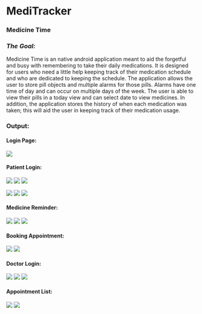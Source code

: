 # MediTracker

### **Medicine Time**

### _The Goal:_

Medicine Time is an native android application meant to aid the forgetful and busy with remembering to take their daily medications. It is designed for users who need a little help keeping track of their medication schedule and who are dedicated to keeping the schedule. The application allows the user to store pill objects and multiple alarms for those pills. Alarms have one time of day and can occur on multiple days of the week. The user is able to view their pills in a today view and can select date to view medicines. In addition, the application stores the history of when each medication was taken; this will aid the user in keeping track of their medication usage.



### Output:

#### Login Page:
<p><img src="https://github.com/Rahulrkman/medi-tracker/blob/master/arts/home.PNG"/></p>

#### Patient Login:
<p><img src = "https://github.com/Rahulrkman/medi-tracker/blob/master/arts/patient1.PNG"/>
<img src = "https://github.com/Rahulrkman/medi-tracker/blob/master/arts/patient2.PNG"/>
<img src = "https://github.com/Rahulrkman/medi-tracker/blob/master/arts/patient-menu.PNG"/></p>
<p>
  <img src="https://github.com/Rahulrkman/medi-tracker/blob/master/arts/patient-profile.PNG"/>
  <img src="https://github.com/Rahulrkman/medi-tracker/blob/master/arts/patient-notification.PNG"/>
  <img src="https://github.com/Rahulrkman/medi-tracker/blob/master/arts/patient-total-medi.PNG"/>
  
  </p>

#### Medicine Reminder:
<p><img src = "https://github.com/Rahulrkman/medi-tracker/blob/master/arts/patient4.PNG"/>
<img src="https://github.com/Rahulrkman/medi-tracker/blob/master/arts/patient%20alarm1.PNG"/>
<img src="https://github.com/Rahulrkman/medi-tracker/blob/master/arts/patient-medicine%20status.PNG"/>
</p>

#### Booking Appointment:
<p><img src = "https://github.com/Rahulrkman/medi-tracker/blob/master/arts/patient-appointment.PNG"/>
  <img src = "https://github.com/Rahulrkman/medi-tracker/blob/master/arts/patient-appointment-detaiils.PNG"/>
  </p>

#### Doctor Login:
<p>
  <img src = "https://github.com/Rahulrkman/medi-tracker/blob/master/arts/Doctor1.PNG"/>
  <img src = "https://github.com/Rahulrkman/medi-tracker/blob/master/arts/doctor-profile.PNG"/>
  <img src = "https://github.com/Rahulrkman/medi-tracker/blob/master/arts/doctor-add-clinic.PNG"/>
  </p>
  
#### Appointment List:  
  <p>
  <img src="https://github.com/Rahulrkman/medi-tracker/blob/master/arts/doctor-appoint-list.PNG"/>
  <img src="https://github.com/Rahulrkman/medi-tracker/blob/master/arts/doctor-appointment%20list.PNG"/>
  </p>
